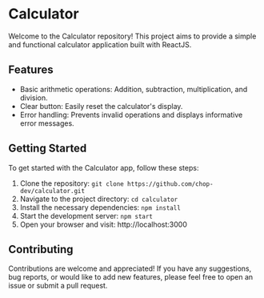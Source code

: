 # Calculator

Welcome to the Calculator repository! This project aims to provide a simple and functional calculator application built with ReactJS.

## Features

- Basic arithmetic operations: Addition, subtraction, multiplication, and division.
- Clear button: Easily reset the calculator's display.
- Error handling: Prevents invalid operations and displays informative error messages.

## Getting Started 

To get started with the Calculator app, follow these steps:

1. Clone the repository: `git clone https://github.com/chop-dev/calculator.git`
2. Navigate to the project directory: `cd calculator`
3. Install the necessary dependencies: `npm install`
4. Start the development server: `npm start`
5. Open your browser and visit: http://localhost:3000

## Contributing

Contributions are welcome and appreciated! If you have any suggestions, bug reports, or would like to add new features, please feel free to open an issue or submit a pull request.